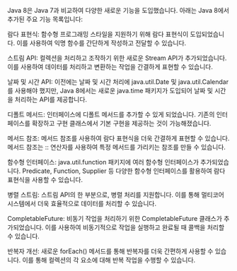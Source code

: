 Java 8은 Java 7과 비교하여 다양한 새로운 기능을 도입했습니다. 아래는 Java 8에서 추가된 주요 기능 목록입니다:

람다 표현식: 함수형 프로그래밍 스타일을 지원하기 위해 람다 표현식이 도입되었습니다. 이를 사용하여 익명 함수를 간단하게 작성하고 전달할 수 있습니다.

스트림 API: 컬렉션을 처리하고 조작하기 위한 새로운 Stream API가 추가되었습니다. 이를 사용하여 데이터를 처리하고 변환하는 작업을 간결하게 표현할 수 있습니다.

날짜 및 시간 API: 이전에는 날짜 및 시간 처리에 java.util.Date 및 java.util.Calendar를 사용해야 했지만, Java 8에서는 새로운 java.time 패키지가 도입되어 날짜 및 시간을 처리하는 API를 제공합니다.

디폴트 메서드: 인터페이스에 디폴트 메서드를 추가할 수 있게 되었습니다. 기존의 인터페이스를 확장하고 구현 클래스에서 기본 구현을 제공하는 것이 가능해졌습니다.

메서드 참조: 메서드 참조를 사용하여 람다 표현식을 더욱 간결하게 표현할 수 있습니다. 메서드 참조는 :: 연산자를 사용하여 특정 메서드를 가리키는 참조를 만들 수 있습니다.

함수형 인터페이스: java.util.function 패키지에 여러 함수형 인터페이스가 추가되었습니다. Predicate, Function, Supplier 등 다양한 함수형 인터페이스를 활용하여 람다 표현식을 사용할 수 있습니다.

병렬 스트림: 스트림 API의 한 부분으로, 병렬 처리를 지원합니다. 이를 통해 멀티코어 시스템에서 더욱 효율적으로 데이터를 처리할 수 있습니다.

CompletableFuture: 비동기 작업을 처리하기 위한 CompletableFuture 클래스가 추가되었습니다. 이를 사용하여 비동기적으로 작업을 실행하고 완료될 때 콜백을 처리할 수 있습니다.

반복자 개선: 새로운 forEach() 메서드를 통해 반복자를 더욱 간편하게 사용할 수 있습니다. 이를 통해 컬렉션의 각 요소에 대해 반복 작업을 수행할 수 있습니다.
